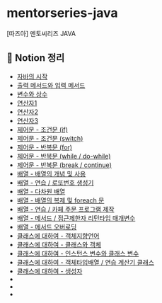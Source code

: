 # mentorseries-java
[따즈아] 멘토씨리즈 JAVA

## 📁 Notion 정리
- [자바의 시작](https://www.notion.so/14aa00321d9880449c44c9e1e65a96ec?pvs=4)
- [출력 메서드와 입력 메서드](https://www.notion.so/14aa00321d98800cb488fba85e4e1b6e?pvs=4)
- [변수와 상수](https://www.notion.so/14aa00321d98808bad0ce3f8f4a42424?pvs=4)
- [연산자1](https://www.notion.so/1-14ba00321d9880f39058c151d469ad86?pvs=4)
- [연산자2](https://www.notion.so/2-14ba00321d98802293a2d2fd5d905de9?pvs=4)
- [연산자3](https://www.notion.so/3-14ba00321d98809eb937f193cefa4b52?pvs=4)
- [제어문 - 조건문 (if)](https://www.notion.so/if-14ba00321d9880eea027ff185aee7143?pvs=4)
- [제어문 - 조건문 (switch)](https://www.notion.so/switch-14ba00321d9880c6b337e5f697bbdb6a?pvs=4)
- [제어문 - 반복문 (for)](https://www.notion.so/for-14ba00321d9880a88274ffd17cf3f4eb?pvs=4)
- [제어문 - 반복문 (while / do-while)](https://www.notion.so/while-do-while-14ba00321d98803993dff6b7399eaced?pvs=4)
- [제어문 - 반복문 (break / continue)](https://www.notion.so/break-continue-14ba00321d988024a5f3f0c3e7f0f15b?pvs=4)
- [배열 - 배열의 개념 및 사용](https://www.notion.so/14ba00321d988059b345c7bbff7e4244?pvs=4)
- [배열 - 연습 / 로또번호 생성기](https://www.notion.so/14ba00321d988098b55de4cc8fd3b8ad?pvs=4)
- [배열 - 다차원 배열](https://www.notion.so/14da00321d988034bdacd87d5dd207fb?pvs=4)
- [배열 - 배열의 복제 및 foreach 문](https://www.notion.so/foreach-14da00321d988059a04befc710c173af?pvs=4)
- [배열 - 연습 / 카페 주문 프로그램 제작](https://www.notion.so/14da00321d98805b97e1cf2f75ae8901?pvs=4)
- [배열 - 메서드 / 접근제한자 리턴타입 매개변수](https://www.notion.so/14da00321d9880889f56d70adefa69af?pvs=4)
- [배열 - 메서드 오버로딩](https://www.notion.so/14da00321d9880f99d17ef93d28a6981?pvs=4)
- [클래스에 대하여 - 객체지향언어](https://www.notion.so/153a00321d98808ca6b5e7924e724399?pvs=4)
- [클래스에 대하여 - 클래스와 객체](https://www.notion.so/153a00321d9880c9a5d9cda3b7b6cd15?pvs=4)
- [클래스에 대하여 - 인스턴스 변수와 클래스 변수](https://www.notion.so/153a00321d988058aab6faaecde069e5?pvs=4)
- [클래스에 대하여 - 객체타입배열 / 연습 계산기 클래스](https://www.notion.so/153a00321d9880b0b39af149c77268a9?pvs=4)
- [클래스에 대하여 - 생성자](https://www.notion.so/153a00321d98804091c5c6ac872d1466?pvs=4)
- []()
- []()
- []()